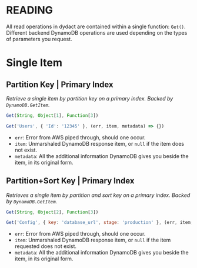 # READING

All read operations in dydact are contained within a single function: `Get()`. 
Different backend DynamoDB operations are used depending on the types of parameters you request. 

# Single Item

## Partition Key | Primary Index

_Retrieve a single item by partition key on a primary index. Backed by `DynamoDB.GetItem`._

```js
Get(String, Object[1], Function[3])

Get('Users', { 'Id': '12345' }, (err, item, metadata) => {})
```

- `err`: Error from AWS piped through, should one occur.
- `item`: Unmarshaled DynamoDB response item, or `null` if the item does not exist.
- `metadata`: All the additional information DynamoDB gives you beside the item, in its original form.

## Partition+Sort Key | Primary Index

_Retrieves a single item by partition and sort key on a primary index. Backed by `DynamoDB.GetItem`._

```js
Get(String, Object[2], Function[3])

Get('Config', { key: 'database_url', stage: 'production' }, (err, item, metadata) => {})
```

- `err`: Error from AWS piped through, should one occur.
- `item`: Unmarshaled DynamoDB response item, or `null` if the item requested does not exist.
- `metadata`: All the additional information DynamoDB gives you beside the item, in its original form.